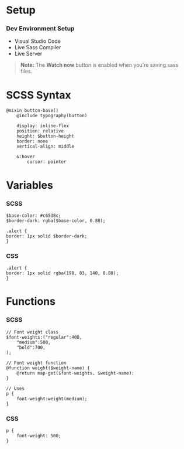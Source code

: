 # Setup

### Dev Environment Setup

- Visual Studio Code
- Live Sass Compiler
- Live Server

> **Note:** The **Watch now** button is enabled when you're saving sass files.

# SCSS Syntax

    @mixin button-base()
        @include typography(button)

        display: inline-flex
        position: relative
        height: $button-height
        border: none
        vertical-align: middle

        &:hover
            cursor: pointer

# Variables

### SCSS

    $base-color: #c6538c;
    $border-dark: rgba($base-color, 0.88);

    .alert {
    border: 1px solid $border-dark;
    }

### CSS

    .alert {
    border: 1px solid rgba(198, 83, 140, 0.88);
    }

# Functions

### SCSS

    // Font weight class
    $font-weights:("regular":400,
        "medium":500,
        "bold":700,
    );

    // Font weight function
    @function weight($weight-name) {
        @return map-get($font-weights, $weight-name);
    }

    // Uses
    p {
        font-weight:weight(medium);
    }

### CSS

    p {
        font-weight: 500;
    }

